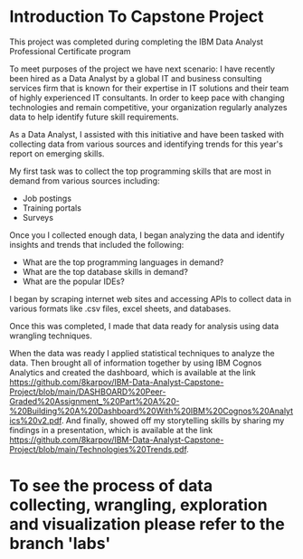 # Introduction To Capstone Project
This project was completed during completing the IBM Data Analyst Professional Certificate program

To meet purposes of the project we have next scenario: 
I have recently been hired as a Data Analyst by a global IT and business consulting services firm that is known for their expertise in IT solutions and their team of highly experienced IT consultants.  In order to keep pace with changing technologies and remain competitive, your organization regularly analyzes data to help identify future skill requirements.

As a Data Analyst, I assisted with this initiative and have been tasked with collecting data from various sources and identifying trends for this year's report on emerging skills.

My first task was to collect the top programming skills that are most in demand from various sources including:

- Job postings
- Training portals
- Surveys

Once you I collected enough data, I began analyzing the data and identify insights and trends that included the following:

- What are the top programming languages in demand?
- What are the top database skills in demand?
- What are the popular IDEs?

I began by scraping internet web sites and accessing APIs to collect data in various formats like .csv files, excel sheets, and databases.

Once this was completed, I made that data ready for analysis using data wrangling techniques.

When the data was ready I applied statistical techniques to analyze the data.  Then brought all of information together by using  IBM Cognos Analytics and created the dashboard, which is available at the link https://github.com/8karpov/IBM-Data-Analyst-Capstone-Project/blob/main/DASHBOARD%20Peer-Graded%20Assignment_%20Part%20A%20-%20Building%20A%20Dashboard%20With%20IBM%20Cognos%20Analytics%20v2.pdf. 
And finally, showed off my storytelling skills by sharing my findings in a presentation, which is available at the link https://github.com/8karpov/IBM-Data-Analyst-Capstone-Project/blob/main/Technologies%20Trends.pdf.

# To see the process of data collecting, wrangling, exploration and visualization please refer to the branch 'labs'
